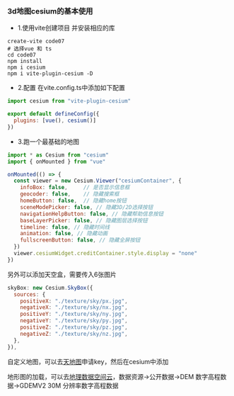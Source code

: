 ### 3d地图cesium的基本使用

* 1.使用vite创建项目 并安装相应的库
```shell
create-vite code07
# 选择vue 和 ts
cd code07
npm install
npm i cesium
npm i vite-plugin-cesium -D
```

* 2.配置
在vite.config.ts中添加如下配置
```javascript
import cesium from "vite-plugin-cesium"

export default defineConfig({
  plugins: [vue(), cesium()]
})
```

* 3.跑一个最基础的地图
```javascript
import * as Cesium from "cesium"
import { onMounted } from "vue"

onMounted(() => {
  const viewer = new Cesium.Viewer("cesiumContainer", {
    infoBox: false,     // 是否显示信息框
    geocoder: false,    // 隐藏搜索框
    homeButton: false,  // 隐藏home按钮
    sceneModePicker: false, // 隐藏3D/2D选择按钮
    navigationHelpButton: false, // 隐藏帮助信息按钮
    baseLayerPicker: false, // 隐藏图层选择按钮
    timeline: false, // 隐藏时间线
    animation: false, // 隐藏动画
    fullscreenButton: false, // 隐藏全屏按钮
  })
  viewer.cesiumWidget.creditContainer.style.display = "none"
})
```

另外可以添加天空盒，需要传入6张图片
```javascript  
skyBox: new Cesium.SkyBox({
  sources: {
    positiveX: "./texture/sky/px.jpg",
    negativeX: "./texture/sky/nx.jpg",
    positiveY: "./texture/sky/ny.jpg",
    negativeY: "./texture/sky/py.jpg",
    positiveZ: "./texture/sky/pz.jpg",
    negativeZ: "./texture/sky/nz.jpg",
  },
}),
```

自定义地图，可以去[天地图](http://lbs.tianditu.gov.cn/home.html)申请key，然后在cesium中添加

地形图的加载，可以去[地理数据空间云](http://www.gscloud.cn)，数据资源->公开数据->DEM 数字高程数据->GDEMV2 30M 分辨率数字高程数据
